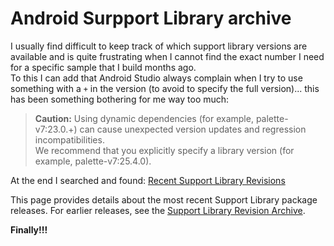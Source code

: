 # Android Surpport Library archive
I usually find difficult to keep track of which support library versions are available and is quite frustrating when I cannot find the exact number I need for a specific sample that I build months ago.  
To this I can add that Android Studio always complain when I try to use something with a `+` in the version (to avoid to specify the full version)... this has been something bothering for me way too much:

> __Caution:__ Using dynamic dependencies (for example, palette-v7:23.0.+) can cause unexpected version updates and regression incompatibilities.  
> We recommend that you explicitly specify a library version (for example, palette-v7:25.4.0).



At the end I searched and found: [Recent Support Library Revisions](https://developer.android.com/topic/libraries/support-library/revisions.html)

This page provides details about the most recent Support Library package releases. For earlier releases, see the [Support Library Revision Archive](https://developer.android.com/topic/libraries/support-library/rev-archive.html).

__Finally!!!__

